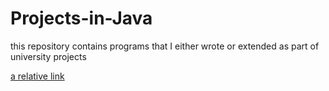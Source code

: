 # Projects-in-Java
 this repository contains programs that I either wrote or extended as part of university projects

[a relative link](/Cribbage_Game/SWEN30006-Project-2-FINAL-Report)
